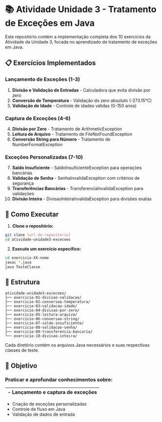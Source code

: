 # 📚 Atividade Unidade 3 - Tratamento de Exceções em Java

Este repositório contém a implementação completa dos 10 exercícios da Atividade da Unidade 3, focada no aprendizado de tratamento de exceções em Java.

## 📋 Exercícios Implementados

### Lançamento de Exceções (1-3)
1. **Divisão e Validação de Entradas** - Calculadora que evita divisão por zero
2. **Conversão de Temperatura** - Validação do zero absoluto (-273.15°C)
3. **Validação de Idade** - Controle de idades válidas (0-150 anos)

### Captura de Exceções (4-6)
4. **Divisão por Zero** - Tratamento de ArithmeticException
5. **Leitura de Arquivo** - Tratamento de FileNotFoundException
6. **Conversão String para Número** - Tratamento de NumberFormatException

### Exceções Personalizadas (7-10)
7. **Saldo Insuficiente** - SaldoInsuficienteException para operações bancárias
8. **Validação de Senha** - SenhaInvalidaException com critérios de segurança
9. **Transferências Bancárias** - TransferenciaInvalidaException para validações
10. **Divisão Inteira** - DivisaoInteiraInvalidaException para divisões exatas

## 🚀 Como Executar

1. **Clone o repositório:**
```bash
git clone [url-do-repositorio]
cd atividade-unidade3-excecoes
```

2. **Execute um exercício específico:**
```bash
cd exercicio-XX-nome
javac *.java
java TesteClasse
```

## 📁 Estrutura

```
atividade-unidade3-excecoes/
├── exercicio-01-divisao-validacao/
├── exercicio-02-conversao-temperatura/
├── exercicio-03-validacao-idade/
├── exercicio-04-divisao-por-zero/
├── exercicio-05-leitura-arquivo/
├── exercicio-06-conversao-string/
├── exercicio-07-saldo-insuficiente/
├── exercicio-08-validacao-senha/
├── exercicio-09-transferencia-bancaria/
└── exercicio-10-divisao-inteira/
```

Cada diretório contém os arquivos Java necessários e suas respectivas classes de teste.

## 🎯 Objetivo

### Praticar e aprofundar conhecimentos sobre:

| - Lançamento e captura de exceções |
|---|


- Criação de exceções personalizadas
- Controle de fluxo em Java
- Validação de dados de entrada

